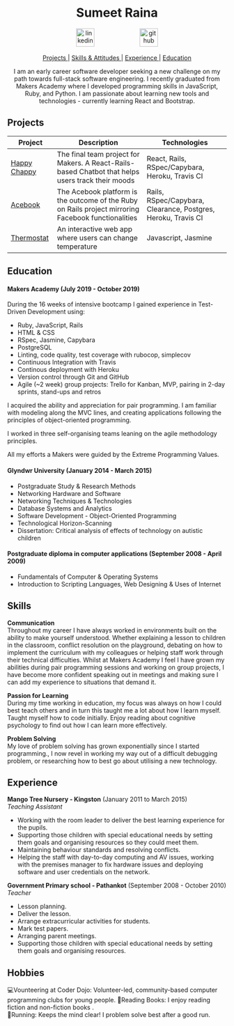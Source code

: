 <h1 align="center">Sumeet Raina</h1>

<div align="center">
<a  href="https://www.linkedin.com/in/sumeet-raina-408090191/"><img src="https://www.iconfinder.com/data/icons/free-social-icons/67/linkedin_circle_color-512.png" alt="linkedin" hspace="50" height="42" width="42"></a>
<a  href="https://github.com/Sumeet-Raina"><img src="https://cdn0.iconfinder.com/data/icons/octicons/1024/mark-github-512.png" alt="github" hspace="50" height="42" width="42"></a></p>
</div>

<div align="center">

[Projects ](#projects) |
[Skills & Attitudes ](#skills) |
[Experience ](#experience) |
[Education ](#education)


I am an early career software developer seeking a new challenge on my path towards full-stack software engineering. I recently graduated from Makers Academy where I developed programming skills in JavaScript, Ruby, and Python. I am passionate about learning new tools and technologies - currently learning React and Bootstrap.

</div>   


## Projects
| Project   | Description | Technologies |
|---        |---         |---           |
| [Happy Chappy](https://github.com/Sumeet-Raina/HappyChappy) | The final team project for Makers. A React-Rails-based Chatbot that helps users track their moods | React, Rails, RSpec/Capybara, Heroku, Travis CI|
| [Acebook](https://github.com/dtrts/acebook-ConnectU) |The Acebook platform is the outcome of the Ruby on Rails project mirroring Facebook functionalities|Rails, RSpec/Capybara, Clearance, Postgres, Heroku, Travis CI|
|[Thermostat](https://github.com/Sumeet-Raina/Thermotat_js) | An interactive web app where users can change temperature |Javascript, Jasmine |

## Education

#### Makers Academy (July 2019 - October 2019)

During the 16 weeks of intensive bootcamp I gained experience in Test-Driven Development using:
* Ruby, JavaScript, Rails
* HTML & CSS
* RSpec, Jasmine, Capybara
* PostgreSQL
* Linting, code quality, test coverage with rubocop, simplecov
* Continuous Integration with Travis
* Continous deployment with Heroku
* Version control through Git and GitHub
* Agile (~2 week) group projects: Trello for Kanban, MVP, pairing in 2-day sprints, stand-ups and retros

I acquired the ability and appreciation for pair programming. I am familiar with modeling along the MVC lines, and creating applications following the principles of object-oriented programming.

I worked in three self-organising teams leaning on the agile methodology principles.

All my efforts a Makers were guided by the Extreme Programming Values.

#### Glyndwr University (January 2014 - March 2015)

* Postgraduate Study & Research Methods  
* Networking Hardware and Software 
* Networking Techniques & Technologies 
* Database Systems and Analytics  
* Software Development - Object-Oriented Programming  
* Technological Horizon-Scanning  
* Dissertation: Critical analysis of effects
of technology on autistic children

#### Postgraduate diploma in computer applications (September 2008 - April 2009)

* Fundamentals of Computer & Operating Systems
* Introduction to Scripting Languages, Web Designing
& Uses of Internet

## Skills

**Communication**   
Throughout my career I have always worked in environments built on the ability to make yourself understood. Whether explaining a lesson to children in the classroom, conflict resolution on the playground, debating on how to implement the curriculum with my colleagues or helping staff work through their technical difficulties.
Whilst at Makers Academy I feel I have grown my abilities during pair programming sessions and working on group projects, I have become more confident speaking out in meetings and making sure I can add my experience to situations that demand it.

**Passion for Learning**  
During my time working in education, my focus was always on how I could best teach others and in turn this taught me a lot about how I learn myself.
Taught myself how to code initially.
Enjoy reading about cognitive psychology to find out how I can learn more effectively.  

**Problem Solving**  
My love of problem solving has grown exponentially since I started programming., I now revel in working my way out of a difficult debugging problem, or researching how to best go about utilising a new technology.


## Experience
 
**Mango Tree Nursery - Kingston** (January 2011 to March 2015)     
*Teaching Assistant* 

- Working with the room leader to deliver the best learning experience for the pupils.
- Supporting those children with special educational needs by setting them goals and organising resources so they could meet them.
- Maintaining behaviour standards and resolving conflicts.
- Helping the staff with day-to-day computing and AV issues, working with the premises manager to fix hardware issues and deploying software and user credentials on the network.

**Government Primary school - Pathankot** (September 2008 - October 2010)  
*Teacher*  

- Lesson planning.
- Deliver the lesson. 
- Arrange extracurricular activities for students. 
- Mark test papers. 
- Arranging parent meetings. 
- Supporting those children with special educational needs by setting them goals and organising resources.


 
## Hobbies

💻Vounteering at Coder Dojo: Volunteer-led, community-based computer programming clubs for young people.
📗Reading Books: I enjoy reading fiction and non-fiction books .      
🏃Running: Keeps the mind clear! I problem solve best after a good run. 

